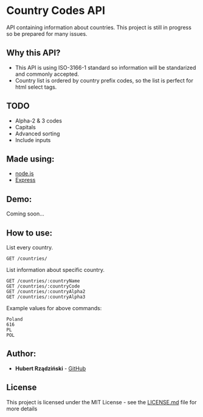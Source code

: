 # Country Codes API
API containing information about countries. This project is still in progress so be prepared for many issues.

## Why this API?
* This API is using ISO-3166-1 standard so information will be standarized and commonly accepted.
* Country list is ordered by country prefix codes, so the list is perfect for html select tags.

## TODO
* Alpha-2 & 3 codes
* Capitals
* Advanced sorting
* Include inputs

## Made using:
* [node.js](https://nodejs.org/en/)
* [Express](http://expressjs.com//)

## Demo:
Coming soon...

## How to use:
List every country.
```
GET /countries/
```
List information about specific country.
```
GET /countries/:countryName
GET /countries/:countryCode
GET /countries/:countryAlpha2
GET /countries/:countryAlpha3
```
Example values for above commands:
```
Poland
616
PL
POL
```

## Author:

* **Hubert Rządziński** - [GitHub](https://github.com/Sturmpl) 

## License

This project is licensed under the MIT License - see the [LICENSE.md](LICENSE.md) file for more details